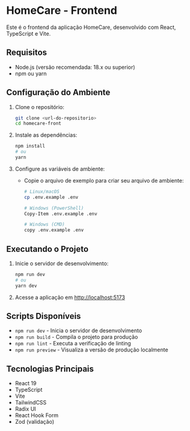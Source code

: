 # HomeCare - Frontend

Este é o frontend da aplicação HomeCare, desenvolvido com React, TypeScript e Vite.

## Requisitos

- Node.js (versão recomendada: 18.x ou superior)
- npm ou yarn

## Configuração do Ambiente

1. Clone o repositório:
   ```bash
   git clone <url-do-repositorio>
   cd homecare-front
   ```

2. Instale as dependências:
   ```bash
   npm install
   # ou
   yarn
   ```

3. Configure as variáveis de ambiente:
   - Copie o arquivo de exemplo para criar seu arquivo de ambiente:
     ```bash
     # Linux/macOS
     cp .env.example .env
     
     # Windows (PowerShell)
     Copy-Item .env.example .env
     
     # Windows (CMD)
     copy .env.example .env
     ```

## Executando o Projeto

1. Inicie o servidor de desenvolvimento:
   ```bash
   npm run dev
   # ou
   yarn dev
   ```

2. Acesse a aplicação em [http://localhost:5173](http://localhost:5173)

## Scripts Disponíveis

- `npm run dev` - Inicia o servidor de desenvolvimento
- `npm run build` - Compila o projeto para produção
- `npm run lint` - Executa a verificação de linting
- `npm run preview` - Visualiza a versão de produção localmente

## Tecnologias Principais

- React 19
- TypeScript
- Vite
- TailwindCSS
- Radix UI
- React Hook Form
- Zod (validação)
